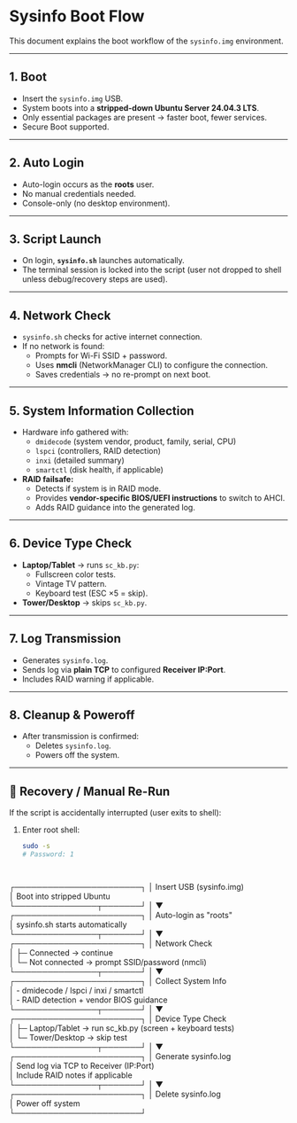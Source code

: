 # Sysinfo Boot Flow

This document explains the boot workflow of the `sysinfo.img` environment.

---

## 1. Boot
- Insert the `sysinfo.img` USB.  
- System boots into a **stripped-down Ubuntu Server 24.04.3 LTS**.  
- Only essential packages are present → faster boot, fewer services.  
- Secure Boot supported.  

---

## 2. Auto Login
- Auto-login occurs as the **roots** user.  
- No manual credentials needed.  
- Console-only (no desktop environment).  

---

## 3. Script Launch
- On login, **`sysinfo.sh`** launches automatically.  
- The terminal session is locked into the script (user not dropped to shell unless debug/recovery steps are used).  

---

## 4. Network Check
- `sysinfo.sh` checks for active internet connection.  
- If no network is found:  
  - Prompts for Wi-Fi SSID + password.  
  - Uses **nmcli** (NetworkManager CLI) to configure the connection.  
  - Saves credentials → no re-prompt on next boot.  

---

## 5. System Information Collection
- Hardware info gathered with:  
  - `dmidecode` (system vendor, product, family, serial, CPU)  
  - `lspci` (controllers, RAID detection)  
  - `inxi` (detailed summary)  
  - `smartctl` (disk health, if applicable)  
- **RAID failsafe:**  
  - Detects if system is in RAID mode.  
  - Provides **vendor-specific BIOS/UEFI instructions** to switch to AHCI.  
  - Adds RAID guidance into the generated log.  

---

## 6. Device Type Check
- **Laptop/Tablet** → runs `sc_kb.py`:  
  - Fullscreen color tests.  
  - Vintage TV pattern.  
  - Keyboard test (ESC ×5 = skip).  
- **Tower/Desktop** → skips `sc_kb.py`.  

---

## 7. Log Transmission
- Generates `sysinfo.log`.  
- Sends log via **plain TCP** to configured **Receiver IP:Port**.  
- Includes RAID warning if applicable.  

---

## 8. Cleanup & Poweroff
- After transmission is confirmed:  
  - Deletes `sysinfo.log`.  
  - Powers off the system.  

---

## 🔁 Recovery / Manual Re-Run
If the script is accidentally interrupted (user exits to shell):  

1. Enter root shell:  
   ```bash
   sudo -s
   # Password: 1

   


┌───────────────────────┐
│   Insert USB (sysinfo.img)  
│   Boot into stripped Ubuntu  
└───────────────┬───────┘
                │
                ▼
┌───────────────────────┐
│   Auto-login as "roots"  
│   sysinfo.sh starts automatically  
└───────────────┬───────┘
                │
                ▼
┌───────────────────────┐
│   Network Check  
│   ├─ Connected → continue  
│   └─ Not connected → prompt SSID/password (nmcli)  
└───────────────┬───────┘
                │
                ▼
┌───────────────────────┐
│   Collect System Info  
│   - dmidecode / lspci / inxi / smartctl  
│   - RAID detection + vendor BIOS guidance  
└───────────────┬───────┘
                │
                ▼
┌───────────────────────┐
│   Device Type Check  
│   ├─ Laptop/Tablet → run sc_kb.py (screen + keyboard tests)  
│   └─ Tower/Desktop → skip test  
└───────────────┬───────┘
                │
                ▼
┌───────────────────────┐
│   Generate sysinfo.log  
│   Send log via TCP to Receiver (IP:Port)  
│   Include RAID notes if applicable  
└───────────────┬───────┘
                │
                ▼
┌───────────────────────┐
│   Delete sysinfo.log  
│   Power off system  
└───────────────────────┘
